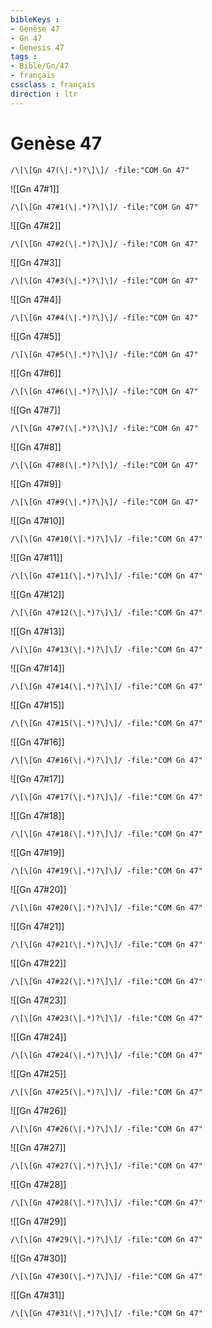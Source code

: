 ```yaml
---
bibleKeys : 
- Genèse 47
- Gn 47
- Genesis 47
tags : 
- Bible/Gn/47
- français
cssclass : français
direction : ltr
---
```


# Genèse 47

```query
/\[\[Gn 47(\|.*)?\]\]/ -file:"COM Gn 47"
```



![[Gn 47#1]]

```query
/\[\[Gn 47#1(\|.*)?\]\]/ -file:"COM Gn 47"
```

![[Gn 47#2]]

```query
/\[\[Gn 47#2(\|.*)?\]\]/ -file:"COM Gn 47"
```

![[Gn 47#3]]

```query
/\[\[Gn 47#3(\|.*)?\]\]/ -file:"COM Gn 47"
```

![[Gn 47#4]]

```query
/\[\[Gn 47#4(\|.*)?\]\]/ -file:"COM Gn 47"
```

![[Gn 47#5]]

```query
/\[\[Gn 47#5(\|.*)?\]\]/ -file:"COM Gn 47"
```

![[Gn 47#6]]

```query
/\[\[Gn 47#6(\|.*)?\]\]/ -file:"COM Gn 47"
```

![[Gn 47#7]]

```query
/\[\[Gn 47#7(\|.*)?\]\]/ -file:"COM Gn 47"
```

![[Gn 47#8]]

```query
/\[\[Gn 47#8(\|.*)?\]\]/ -file:"COM Gn 47"
```

![[Gn 47#9]]

```query
/\[\[Gn 47#9(\|.*)?\]\]/ -file:"COM Gn 47"
```

![[Gn 47#10]]

```query
/\[\[Gn 47#10(\|.*)?\]\]/ -file:"COM Gn 47"
```

![[Gn 47#11]]

```query
/\[\[Gn 47#11(\|.*)?\]\]/ -file:"COM Gn 47"
```

![[Gn 47#12]]

```query
/\[\[Gn 47#12(\|.*)?\]\]/ -file:"COM Gn 47"
```

![[Gn 47#13]]

```query
/\[\[Gn 47#13(\|.*)?\]\]/ -file:"COM Gn 47"
```

![[Gn 47#14]]

```query
/\[\[Gn 47#14(\|.*)?\]\]/ -file:"COM Gn 47"
```

![[Gn 47#15]]

```query
/\[\[Gn 47#15(\|.*)?\]\]/ -file:"COM Gn 47"
```

![[Gn 47#16]]

```query
/\[\[Gn 47#16(\|.*)?\]\]/ -file:"COM Gn 47"
```

![[Gn 47#17]]

```query
/\[\[Gn 47#17(\|.*)?\]\]/ -file:"COM Gn 47"
```

![[Gn 47#18]]

```query
/\[\[Gn 47#18(\|.*)?\]\]/ -file:"COM Gn 47"
```

![[Gn 47#19]]

```query
/\[\[Gn 47#19(\|.*)?\]\]/ -file:"COM Gn 47"
```

![[Gn 47#20]]

```query
/\[\[Gn 47#20(\|.*)?\]\]/ -file:"COM Gn 47"
```

![[Gn 47#21]]

```query
/\[\[Gn 47#21(\|.*)?\]\]/ -file:"COM Gn 47"
```

![[Gn 47#22]]

```query
/\[\[Gn 47#22(\|.*)?\]\]/ -file:"COM Gn 47"
```

![[Gn 47#23]]

```query
/\[\[Gn 47#23(\|.*)?\]\]/ -file:"COM Gn 47"
```

![[Gn 47#24]]

```query
/\[\[Gn 47#24(\|.*)?\]\]/ -file:"COM Gn 47"
```

![[Gn 47#25]]

```query
/\[\[Gn 47#25(\|.*)?\]\]/ -file:"COM Gn 47"
```

![[Gn 47#26]]

```query
/\[\[Gn 47#26(\|.*)?\]\]/ -file:"COM Gn 47"
```

![[Gn 47#27]]

```query
/\[\[Gn 47#27(\|.*)?\]\]/ -file:"COM Gn 47"
```

![[Gn 47#28]]

```query
/\[\[Gn 47#28(\|.*)?\]\]/ -file:"COM Gn 47"
```

![[Gn 47#29]]

```query
/\[\[Gn 47#29(\|.*)?\]\]/ -file:"COM Gn 47"
```

![[Gn 47#30]]

```query
/\[\[Gn 47#30(\|.*)?\]\]/ -file:"COM Gn 47"
```

![[Gn 47#31]]

```query
/\[\[Gn 47#31(\|.*)?\]\]/ -file:"COM Gn 47"
```

